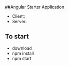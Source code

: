 ##Angular Starter Application
- Client:
- Server:

## To start
- download
- npm install
- npm start
